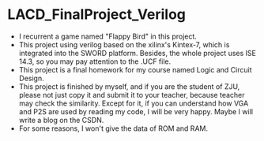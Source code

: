 # LACD_FinalProject_Verilog
- I recurrent a game named "Flappy Bird" in this project.
- This project using verilog based on the xilinx's Kintex-7, which is integrated into the SWORD platform. Besides, the whole project uses ISE 14.3, so you may pay attention to the .UCF file.
- This project is a final homework for my course named Logic and Circuit Design.
- This project is finished by myself, and if you are the student of ZJU, please not just copy it and submit it to your teacher, because  teacher may check the similarity. Except for it, if you can understand how VGA and P2S are used by reading my code, I will be very happy. Maybe I will write a blog on the CSDN.
- For some reasons, I won't give the data of ROM and RAM.
